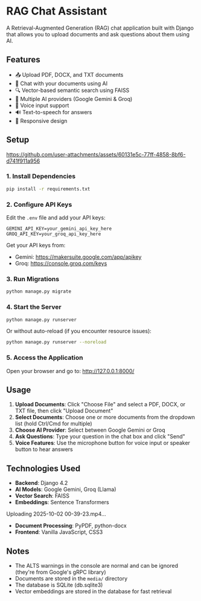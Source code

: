 # RAG Chat Assistant

A Retrieval-Augmented Generation (RAG) chat application built with Django that allows you to upload documents and ask questions about them using AI.

## Features

- 📤 Upload PDF, DOCX, and TXT documents
- 💬 Chat with your documents using AI
- 🔍 Vector-based semantic search using FAISS
- 🤖 Multiple AI providers (Google Gemini & Groq)
- 🎤 Voice input support
- 🔊 Text-to-speech for answers
- 📱 Responsive design

## Setup

https://github.com/user-attachments/assets/60131e5c-77ff-4858-8bf6-d741f911a956



### 1. Install Dependencies

```bash
pip install -r requirements.txt
```

### 2. Configure API Keys

Edit the `.env` file and add your API keys:

```
GEMINI_API_KEY=your_gemini_api_key_here
GROQ_API_KEY=your_groq_api_key_here
```

Get your API keys from:
- Gemini: https://makersuite.google.com/app/apikey
- Groq: https://console.groq.com/keys

### 3. Run Migrations

```bash
python manage.py migrate
```

### 4. Start the Server

```bash
python manage.py runserver
```

Or without auto-reload (if you encounter resource issues):

```bash
python manage.py runserver --noreload
```

### 5. Access the Application

Open your browser and go to: http://127.0.0.1:8000/

## Usage

1. **Upload Documents**: Click "Choose File" and select a PDF, DOCX, or TXT file, then click "Upload Document"
2. **Select Documents**: Choose one or more documents from the dropdown list (hold Ctrl/Cmd for multiple)
3. **Choose AI Provider**: Select between Google Gemini or Groq
4. **Ask Questions**: Type your question in the chat box and click "Send"
5. **Voice Features**: Use the microphone button for voice input or speaker button to hear answers

## Technologies Used

- **Backend**: Django 4.2
- **AI Models**: Google Gemini, Groq (Llama)
- **Vector Search**: FAISS
- **Embeddings**: Sentence Transformers

Uploading 2025-10-02 00-39-23.mp4…


- **Document Processing**: PyPDF, python-docx
- **Frontend**: Vanilla JavaScript, CSS3

## Notes

- The ALTS warnings in the console are normal and can be ignored (they're from Google's gRPC library)
- Documents are stored in the `media/` directory
- The database is SQLite (db.sqlite3)
- Vector embeddings are stored in the database for fast retrieval

